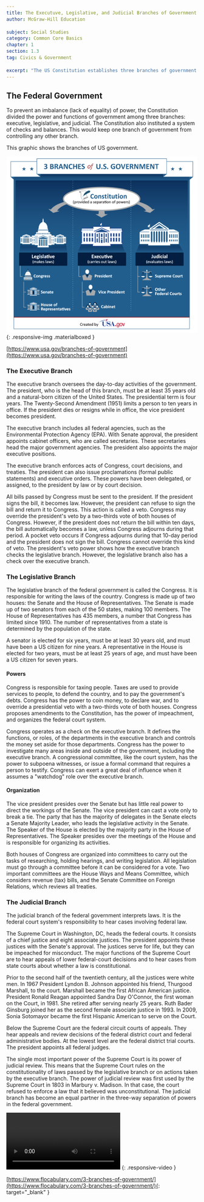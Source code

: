 ```yaml
---
title: The Executuve, Legislative, and Judicial Branches of Government
author: McGraw-Hill Education

subject: Social Studies
category: Common Core Basics
chapter: 1
section: 1.3
tag: Civics & Government

excerpt: "The US Constitution establishes three branches of government. The executive branch, led by the president, is in charge of the daily activities of government. The legislative branch which includes the House of Representatives and the Senate, passes laws. The judicial branch, made up of the Supreme Court and other courts, interprets the laws."
---
```

## The Federal Government

To prevent an imbalance (lack of equality) of power, the Constitution divided the power and functions of government among three branches: executive, legislative, and judicial. The Constitution also instituted a system of checks and balances. This would keep one branch of government from controlling any other branch.

This graphic shows the branches of US government.

![Three Branches of Government](img/usa_government_branches_infographic.png){: .responsive-img .materialboxed }

[https://www.usa.gov/branches-of-government](https://www.usa.gov/branches-of-government)

### The Executive Branch

The executive branch oversees the day-to-day activities of the government. The president, who is the head of this branch, must be at least 35 years old and a natural-born citizen of the United States. The presidential term is four years. The Twenty-Second Amendment (1951) limits a person to ten years in office. If the president dies or resigns while in office, the vice president becomes president.

The executive branch includes all federal agencies, such as the Environmental Protection Agency (EPA). With Senate approval, the president appoints cabinet officers, who are called secretaries. These secretaries head the major government agencies. The president also appoints the major executive positions.

The executive branch enforces acts of Congress, court decisions, and treaties. The president can also issue proclamations (formal public statements) and executive orders. These powers have been delegated, or assigned, to the president by law or by court decision.

All bills passed by Congress must be sent to the president. If the president signs the bill, it becomes law. However, the president can refuse to sign the bill and return it to Congress. This action is called a veto. Congress may override the president's veto by a two-thirds vote of both houses of Congress. However, if the president does not return the bill within ten days, the bill automatically becomes a law, unless Congress adjourns during that period. A pocket veto occurs if Congress adjourns during that 10-day period and the president does not sign the bill.  Congress cannot override this kind of veto. The president's veto power shows how the executive branch checks the legislative branch. However, the legislative branch also has a check over the executive branch.

### The Legislative Branch

The legislative branch of the federal government is called the Congress. It is responsible for writing the laws of the country. Congress is made up of two houses: the Senate and the House of Representatives. The Senate is made up of two senators from each of the 50 states, making 100 members. The House of Representatives has 435 members, a number that Congress has limited since 1910. The number of representatives from a state is determined by the population of the state.

A senator is elected for six years, must be at least 30 years old, and must have been a US citizen for nine years. A representative in the House is elected for two years, must be at least 25 years of age, and must have been a US citizen for seven years.

#### Powers

Congress is responsible for taxing people. Taxes are used to provide services to people, to defend the country, and to pay the government's debts. Congress has the power to coin money, to declare war, and to override a presidential veto with a two-thirds vote of both houses. Congress proposes amendments to the Constitution, has the power of impeachment, and organizes the federal court system.

Congress operates as a check on the executive branch. It defines the functions, or roles, of the departments in the executive branch and controls the money set aside for those departments. Congress has the power to investigate many areas inside and outside of the government, including the executive branch. A congressional committee, like the court system, has the power to subpoena witnesses, or issue a formal command that requires a person to testify. Congress can exert a great deal of influence when it assumes a "watchdog" role over the executive branch.

#### Organization

The vice president presides over the Senate but has little real power to direct the workings of the Senate. The vice president can cast a vote only to break a tie. The party that has the majority of delegates in the Senate elects a Senate Majority Leader, who leads the legislative activity in the Senate. The Speaker of the House is elected by the majority party in the House of Representatives. The Speaker presides over the meetings of the House and is responsible for organizing its activities.

Both houses of Congress are organized into committees to carry out the tasks of researching, holding hearings, and writing legislation. All legislation must go through a committee before it can be considered for a vote. Two important committees are the House Ways and Means Committee, which considers revenue (tax) bills, and the Senate Committee on Foreign Relations, which reviews all treaties.

### The Judicial Branch

The judicial branch of the federal government interprets laws. It is the federal court system's responsibility to hear cases involving federal law.

The Supreme Court in Washington, DC, heads the federal courts. It consists of a chief justice and eight associate justices. The president appoints these justices with the Senate's approval. The justices serve for life, but they can be impeached for misconduct. The major functions of the Supreme Court are to hear appeals of lower federal-court decisions and to hear cases from state courts about whether a law is constitutional.

Prior to the second half of the twentieth century, all the justices were white men. In 1967 President Lyndon B. Johnson appointed his friend, Thurgood Marshall, to the court. Marshall became the first African American justice. President Ronald Reagan appointed Sandra Day O'Connor, the first woman on the Court, in 1981. She retired after serving nearly 25 years. Ruth Bader Ginsburg joined her as the second female associate justice in 1993. In 2009, Sonia Sotomayor became the first Hispanic American to serve on the Court.

Below the Supreme Court are the federal circuit courts of appeals. They hear appeals and review decisions of the federal district court and federal administrative bodies. At the lowest level are the federal district trial courts. The president appoints all federal judges.

The single most important power of the Supreme Court is its power of judicial review. This means that the Supreme Court rules on the constitutionality of laws passed by the legislative branch or on actions taken by the executive branch. The power of judicial review was first used by the Supreme Court in 1803 in Marbury v. Madison. In that case, the court refused to enforce a law that it believed was unconstitutional. The judicial branch has become an equal partner in the three-way separation of powers in the federal government.

<video controls><source src="https://static.flocabulary.com/media/streaming/20e0a352aaca4b45b019458b35ac759b/360/SOC-3-branches-of-government.mp4" type="video/mp4"></video>
{: .responsive-video }

[https://www.flocabulary.com/3-branches-of-government/](https://www.flocabulary.com/3-branches-of-government/){: target="_blank" }
